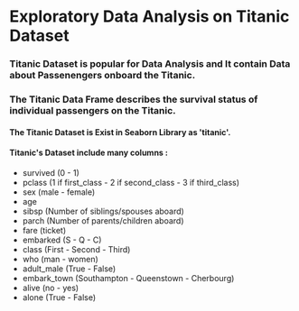 # Exploratory Data Analysis on Titanic Dataset
### Titanic Dataset is popular for Data Analysis and It contain Data about Passenengers onboard the Titanic.
### The Titanic Data Frame describes the survival status of individual passengers on the Titanic.

#### The Titanic Dataset is Exist in Seaborn Library as 'titanic'.
#### Titanic's Dataset include many columns :
   * survived (0 - 1)
   * pclass (1 if first_class - 2 if second_class - 3 if third_class)
   * sex (male - female)
   * age
   * sibsp (Number of siblings/spouses aboard)
   * parch (Number of parents/children aboard)
   * fare (ticket)
   * embarked (S - Q - C)
   * class (First - Second - Third)
   * who (man - women)
   * adult_male (True - False)
   * embark_town (Southampton - Queenstown - Cherbourg)
   * alive (no - yes)
   * alone (True - False)